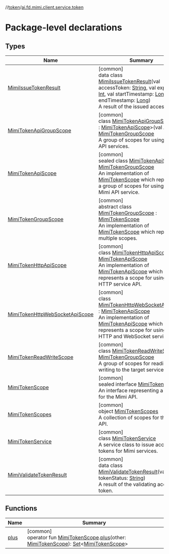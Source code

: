 //[token](../../index.md)/[ai.fd.mimi.client.service.token](index.md)

# Package-level declarations

## Types

| Name | Summary |
|---|---|
| [MimiIssueTokenResult](-mimi-issue-token-result/index.md) | [common]<br>data class [MimiIssueTokenResult](-mimi-issue-token-result/index.md)(val accessToken: [String](https://kotlinlang.org/api/core/kotlin-stdlib/kotlin/-string/index.html), val expiresIn: [Int](https://kotlinlang.org/api/core/kotlin-stdlib/kotlin/-int/index.html), val startTimestamp: [Long](https://kotlinlang.org/api/core/kotlin-stdlib/kotlin/-long/index.html), val endTimestamp: [Long](https://kotlinlang.org/api/core/kotlin-stdlib/kotlin/-long/index.html))<br>A result of the issued access token. |
| [MimiTokenApiGroupScope](-mimi-token-api-group-scope/index.md) | [common]<br>class [MimiTokenApiGroupScope](-mimi-token-api-group-scope/index.md)&lt;[T](-mimi-token-api-group-scope/index.md) : [MimiTokenApiScope](-mimi-token-api-scope/index.md)&gt;(val Api: [T](-mimi-token-api-group-scope/index.md)) : [MimiTokenGroupScope](-mimi-token-group-scope/index.md)<br>A group of scopes for using Mimi API services. |
| [MimiTokenApiScope](-mimi-token-api-scope/index.md) | [common]<br>sealed class [MimiTokenApiScope](-mimi-token-api-scope/index.md) : [MimiTokenGroupScope](-mimi-token-group-scope/index.md)<br>An implementation of [MimiTokenScope](-mimi-token-scope/index.md) which represents a group of scopes for using the Mimi API service. |
| [MimiTokenGroupScope](-mimi-token-group-scope/index.md) | [common]<br>abstract class [MimiTokenGroupScope](-mimi-token-group-scope/index.md) : [MimiTokenScope](-mimi-token-scope/index.md)<br>An implementation of [MimiTokenScope](-mimi-token-scope/index.md) which represents multiple scopes. |
| [MimiTokenHttpApiScope](-mimi-token-http-api-scope/index.md) | [common]<br>class [MimiTokenHttpApiScope](-mimi-token-http-api-scope/index.md) : [MimiTokenApiScope](-mimi-token-api-scope/index.md)<br>An implementation of [MimiTokenApiScope](-mimi-token-api-scope/index.md) which represents a scope for using the HTTP service API. |
| [MimiTokenHttpWebSocketApiScope](-mimi-token-http-web-socket-api-scope/index.md) | [common]<br>class [MimiTokenHttpWebSocketApiScope](-mimi-token-http-web-socket-api-scope/index.md) : [MimiTokenApiScope](-mimi-token-api-scope/index.md)<br>An implementation of [MimiTokenApiScope](-mimi-token-api-scope/index.md) which represents a scope for using the HTTP and WebSocket service APIs. |
| [MimiTokenReadWriteScope](-mimi-token-read-write-scope/index.md) | [common]<br>class [MimiTokenReadWriteScope](-mimi-token-read-write-scope/index.md) : [MimiTokenGroupScope](-mimi-token-group-scope/index.md)<br>A group of scopes for reading and writing to the target service. |
| [MimiTokenScope](-mimi-token-scope/index.md) | [common]<br>sealed interface [MimiTokenScope](-mimi-token-scope/index.md)<br>An interface representing a scope for the Mimi API. |
| [MimiTokenScopes](-mimi-token-scopes/index.md) | [common]<br>object [MimiTokenScopes](-mimi-token-scopes/index.md)<br>A collection of scopes for the Mimi API. |
| [MimiTokenService](-mimi-token-service/index.md) | [common]<br>class [MimiTokenService](-mimi-token-service/index.md)<br>A service class to issue access tokens for Mimi services. |
| [MimiValidateTokenResult](-mimi-validate-token-result/index.md) | [common]<br>data class [MimiValidateTokenResult](-mimi-validate-token-result/index.md)(val tokenStatus: [String](https://kotlinlang.org/api/core/kotlin-stdlib/kotlin/-string/index.html))<br>A result of the validating access token. |

## Functions

| Name | Summary |
|---|---|
| [plus](plus.md) | [common]<br>operator fun [MimiTokenScope](-mimi-token-scope/index.md).[plus](plus.md)(other: [MimiTokenScope](-mimi-token-scope/index.md)): [Set](https://kotlinlang.org/api/core/kotlin-stdlib/kotlin.collections/-set/index.html)&lt;[MimiTokenScope](-mimi-token-scope/index.md)&gt; |
